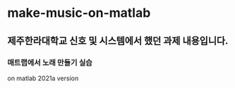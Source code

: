 # make-music-on-matlab

## 제주한라대학교 신호 및 시스템에서 했던 과제 내용입니다.

### 매트랩에서 노래 만들기 실습

on matlab 2021a version 